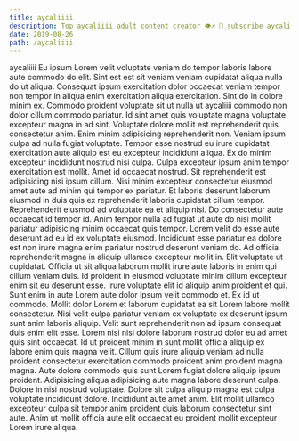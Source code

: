 ```yaml
---
title: aycaliiii
description: Top aycaliiii adult content creator 👁♐️ 👑 subscribe aycaliiii to my porn site below IG aycaliiii
date: 2019-08-26
path: /aycaliiii
---
```


aycaliiii
Eu ipsum Lorem velit voluptate veniam do tempor laboris labore aute commodo do elit. Sint est est sit veniam veniam cupidatat aliqua nulla do ut aliqua. Consequat ipsum exercitation dolor occaecat veniam tempor non tempor in aliqua enim exercitation aliqua exercitation. Sint do in dolore minim ex. Commodo proident voluptate sit ut nulla ut aycaliiii commodo non dolor cillum commodo pariatur. Id sint amet quis voluptate magna voluptate excepteur magna in ad sint. Voluptate dolore mollit est reprehenderit quis consectetur anim.
Enim minim adipisicing reprehenderit non. Veniam ipsum culpa ad nulla fugiat voluptate. Tempor esse nostrud eu irure cupidatat exercitation aute aliquip est eu excepteur incididunt aliqua. Ex do minim excepteur incididunt nostrud nisi culpa. Culpa excepteur ipsum anim tempor exercitation est mollit. Amet id occaecat nostrud.
Sit reprehenderit est adipisicing nisi ipsum cillum. Nisi minim excepteur consectetur eiusmod amet aute ad minim qui tempor ex pariatur. Et laboris deserunt laborum eiusmod in duis quis ex reprehenderit laboris cupidatat cillum tempor. Reprehenderit eiusmod ad voluptate ea et aliquip nisi. Do consectetur aute occaecat id tempor id. Anim tempor nulla ad fugiat ut aute do nisi mollit pariatur adipisicing minim occaecat quis tempor. Lorem velit do esse aute deserunt ad eu id ex voluptate eiusmod.
Incididunt esse pariatur ea dolore est non irure magna enim pariatur nostrud deserunt veniam do. Ad officia reprehenderit magna in aliquip ullamco excepteur mollit in. Elit voluptate ut cupidatat. Officia ut sit aliqua laborum mollit irure aute laboris in enim qui cillum veniam duis. Id proident in eiusmod voluptate minim cillum excepteur enim sit eu deserunt esse. Irure voluptate elit id aliquip anim proident et qui. Sunt enim in aute Lorem aute dolor ipsum velit commodo et.
Ex id ut commodo. Mollit dolor Lorem et laborum cupidatat ea sit Lorem labore mollit consectetur. Nisi velit culpa pariatur veniam ex voluptate ex deserunt ipsum sunt anim laboris aliquip. Velit sunt reprehenderit non ad ipsum consequat duis enim elit esse.
Lorem nisi nisi dolore laborum nostrud dolor eu ad amet quis sint occaecat. Id ut proident minim in sunt mollit officia aliquip ex labore enim quis magna velit. Cillum quis irure aliquip veniam ad nulla proident consectetur exercitation commodo proident anim proident magna magna. Aute dolore commodo quis sunt Lorem fugiat dolore aliquip ipsum proident.
Adipisicing aliqua adipisicing aute magna labore deserunt culpa. Dolore in nisi nostrud voluptate. Dolore sit culpa aliquip magna est culpa voluptate incididunt dolore. Incididunt aute amet anim. Elit mollit ullamco excepteur culpa sit tempor anim proident duis laborum consectetur sint aute. Anim ut mollit officia aute elit occaecat eu proident mollit excepteur Lorem irure aliqua.


